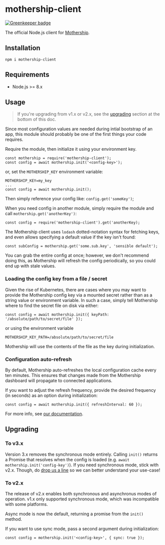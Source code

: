 # mothership-client

[![Greenkeeper badge](https://badges.greenkeeper.io/spicket/mothership-client-nodejs.svg)](https://greenkeeper.io/)

The official Node.js client for [Mothership](https://mothership.cloud).

## Installation
```
npm i mothership-client
```

## Requirements
- Node.js >= 8.x

## Usage

> If you're upgrading from v1.x or v2.x, see the [upgrading](#upgrading) section at the bottom of this doc.

Since most configuration values are needed during intial bootstrap of an app, this
module should probably be one of the first things your code requires.

Require the module, then initialize it using your environment key.

```
const mothership = require('mothership-client');
const config = await mothership.init('<config-key>');
```

or, set the `MOTHERSHIP_KEY` environment variable:

```
MOTHERSHIP_KEY=my_key
...
const config = await mothership.init();
```

Then simply reference your config like: `config.get('someKey')`;

When you need config in another module, simply require the module and call `mothership.get('anotherKey')`:

```
const config = require('mothership-client').get('anotherKey);
```

The Mothership client uses `lodash` dotted-notation syntax for fetching keys, and even allows specifying a default value if the key isn't found:

```
const subConfig = mothership.get('some.sub.key', 'sensible default');
```

You can grab the entire config at once; however, we don't recommend doing this, as Mothership will refresh the config periodically, so you could end up with stale values.

### Loading the config key from a file / secret
Given the rise of Kubernetes, there are cases where you may want to provide the Mothership config key via a mounted secret rather than as a string value or environment variable. In such a case, simply tell Mothership where to find the secret file on disk via either:

```
const config = await mothership.init({ keyPath: '/absolute/path/to/secret/file' });
```

or using the environment variable

```
MOTHERSHIP_KEY_PATH=/absolute/path/to/secret/file
```

Mothership will use the contents of the file as the key during initialization.

### Configuration auto-refresh
By default, Mothership auto-refreshes the local configuration cache every ten minutes. This ensures that changes made from the Mothership dashboard will propagate to connected applications.

If you want to adjust the refresh frequency, provide the desired frequency (in seconds) as an option during initialization:

```
const config = await mothership.init({ refreshInterval: 60 });
```

For more info, see [our documentation](https://docs.mothership.cloud).

## Upgrading

### To v3.x
Version 3.x removes the synchronous mode entirely. Calling `init()` returns a Promise that resolves when the config is loaded (e.g. `await mothership.init('config-key')`). If you need synchronous mode, stick with v2.x. Though, do [drop us a line](https://support.mothership.cloud) so we can better understand your use-case!

### To v2.x
The release of v2.x enables both synchronous and asynchronus modes of operation. v1.x only supported synchronous mode, which was incompatible with some platforms.

Async mode is now the default, returning a promise from the `init()` method.

If you want to use sync mode, pass a second argument during initialization:

```
const config = mothership.init('<config-key>', { sync: true });
```
